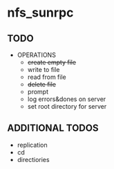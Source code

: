 # nfs_sunrpc

## TODO
 - OPERATIONS
   - ~~create empty file~~
   - write to file
   - read from file
   - ~~delete file~~
   - prompt
   - log errors&dones on server
   - set root directory for server

## ADDITIONAL TODOS
 - replication
 - cd
 - directiories
